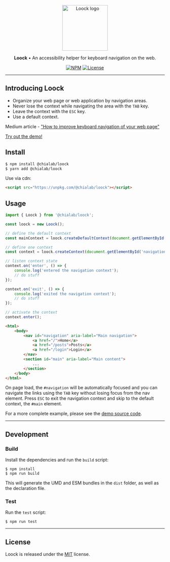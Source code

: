 <p align="center">
    <a href="https://www.chialab.io/p/loock">
        <img alt="Loock logo" width="144" height="144" src="https://raw.githack.com/chialab/loock/master/logo.svg" />
    </a>
</p>

<p align="center">
  <strong>Loock</strong> • An accessibility helper for keyboard navigation on the web.
</p>

<p align="center">
    <a href="https://www.npmjs.com/package/@chialab/loock"><img alt="NPM" src="https://img.shields.io/npm/v/@chialab/loock.svg?style=flat-square"></a>
    <a href="https://github.com/chialab/loock/blob/master/LICENSE"><img alt="License" src="https://img.shields.io/npm/l/@chialab/loock.svg?style=flat-square"></a>
</p>

---

## Introducing Loock

* Organize your web page or web application by navigation areas.
* Never lose the context while navigating the area with the `TAB` key.
* Leave the context with the `ESC` key.
* Use a default context.

Medium article - ["How to improve keyboard navigation of your web page"](https://medium.com/chialab-open-source/how-to-improve-keyboard-navigation-of-your-web-page-f11b324adbab)

[Try out the demo!](https://codesandbox.io/s/ypjoj2r1qv)

## Install

```sh
$ npm install @chialab/loock
$ yarn add @chialab/loock
```

Use via cdn:
```html
<script src="https://unpkg.com/@chialab/loock"></script>
```

## Usage

```ts
import { Loock } from '@chialab/loock';

const loock = new Loock();

// define the default context
const mainContext = loock.createDefaultContext(document.getElementById('main'));

// define one context
const context = loock.createContext(document.getElementById('navigation'));

// listen context state
context.on('enter', () => {
    console.log('entered the navigation context');
    // do stuff
});

context.on('exit', () => {
    console.log('exited the navigation context');
    // do stuff
});

// activate the context
context.enter();
```

```html
<html>
    <body>
        <nav id="navigation" aria-label="Main navigation">
            <a href="/">Home</a>
            <a href="/posts">Posts</a>
            <a href="/login">Login</a>
        </nav>
        <section id="main" aria-label="Main content">
            ...
        </section>
    </body>
</html>
```

On page load, the `#navigation` will be automatically focused and you can navigate the links using the `TAB` key without losing focus from the nav element. Press `ESC` to exit the navigation context and skip to the default context, the `#main` element.

For a more complete example, please see the [demo source code](https://codesandbox.io/s/ypjoj2r1qv).

---

## Development

### Build

Install the dependencies and run the `build` script:

```
$ npm install
$ npm run build
```

This will generate the UMD and ESM bundles in the `dist` folder, as well as the declaration file.

### Test

Run the `test` script:

```
$ npm run test
```

---

## License

Loock is released under the [MIT](https://github.com/chialab/loock/blob/master/LICENSE) license.

